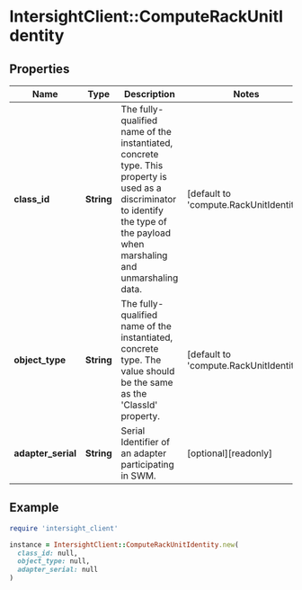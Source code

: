 # IntersightClient::ComputeRackUnitIdentity

## Properties

| Name | Type | Description | Notes |
| ---- | ---- | ----------- | ----- |
| **class_id** | **String** | The fully-qualified name of the instantiated, concrete type. This property is used as a discriminator to identify the type of the payload when marshaling and unmarshaling data. | [default to &#39;compute.RackUnitIdentity&#39;] |
| **object_type** | **String** | The fully-qualified name of the instantiated, concrete type. The value should be the same as the &#39;ClassId&#39; property. | [default to &#39;compute.RackUnitIdentity&#39;] |
| **adapter_serial** | **String** | Serial Identifier of an adapter participating in SWM. | [optional][readonly] |

## Example

```ruby
require 'intersight_client'

instance = IntersightClient::ComputeRackUnitIdentity.new(
  class_id: null,
  object_type: null,
  adapter_serial: null
)
```

